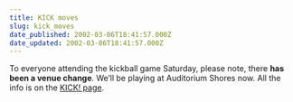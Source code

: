 ```yaml
---
title: KICK moves
slug: kick_moves
date_published: 2002-03-06T18:41:57.000Z
date_updated: 2002-03-06T18:41:57.000Z
---
```


To everyone attending the kickball game Saturday, please note, there **has been a venue change**. We’ll be playing at Auditorium Shores now. All the info is on the [KICK! page](http://dashes.com/kick/).
